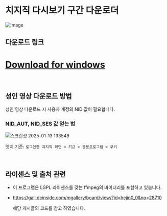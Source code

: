 # 치지직 다시보기 구간 다운로더
![image](https://github.com/user-attachments/assets/d168dee3-6ca0-407d-b568-955cb2e045d3)

## 다운로드 링크
# [Download for windows](https://github.com/junobonnie/chzzk_review_segment_downloader/releases/download/v1.0.0/v1.0.0.zip)

<br>

## 성인 영상 다운로드 방법

성인 영상 다운로드 시 사용자 계정의 NID 값이 필요합니다.

### NID_AUT, NID_SES 값 얻는 법
![스크린샷 2025-01-13 133549](https://github.com/user-attachments/assets/6e1c9e52-490a-4a00-9cba-ae741837fb0e)

엣지 기준: `로그인한 치지직 화면 > F12 > 응용프로그램 > 쿠키`

<br>

## 라이센스 및 출처 관련
 - 이 프로그램은 LGPL 라이센스를 갖는 ffmpeg의 바이너리를 포함하고 있습니다.
 - https://gall.dcinside.com/mgallery/board/view/?id=hejin0_0&no=28710
   
   해당 게시글의 코드를 참고 하였습니다.
